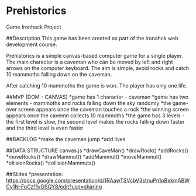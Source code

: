# Prehistorics
Game Ironhack Project

##Description
This game has been created as part of the Ironahck web development course. 

Prehistorics is a simple canvas-based computer game for a single player. The main character is a caveman who can be moved by left and right arrows on the computer keyboard. The aim is simple, avoid rocks and catch 10 mammoths falling down on the caveman.

After catching 10 mammoths the game is won. The player has only one life.

##MVP (DOM - CANVAS)
*game has 1 character - caveman
*game has two elements - mammoths and rocks falling down the sky randomly
*the game-over screen appears once the caveman touches a rock
*the winning screen appears once the cavemn collects 10 mammoths
*the game has 3 levels - the first level is slow, the second level makes the rocks falling down faster and the third level is even faster

##BACKLOG
*make the caveman jump
*add lives

##DATA STRUCTURE
canvas.js
    *drawCaveMan()
    *drawRock()
    *addRocks()
    *moveRocks()
    *drawMammut()
    *addMammut()
    *moveMammut() 
    *ollisionRocks()
    *collisionMammuts()

##Slides
*presentation: https://docs.google.com/presentation/d/1RAawTSVcbV3stnuPn1pBxkmABWCy1N-FoCz11vOSQY8/edit?usp=sharing